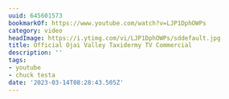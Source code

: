```yaml
---
uuid: 645601573
bookmarkOf: https://www.youtube.com/watch?v=LJP1DphOWPs
category: video
headImage: https://i.ytimg.com/vi/LJP1DphOWPs/sddefault.jpg
title: Official Ojai Valley Taxidermy TV Commercial
description: ''
tags:
- youtube
- chuck testa
date: '2023-03-14T08:28:43.505Z'
---
```



